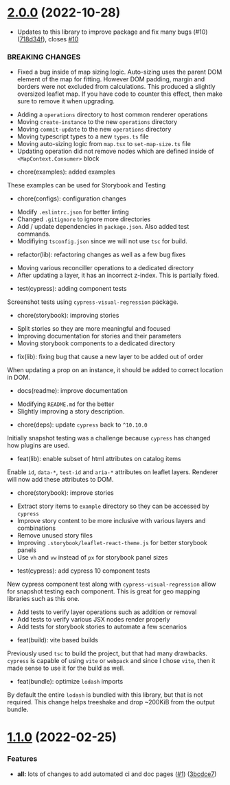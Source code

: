 # [2.0.0](https://github.com/chickencoding123/leaflet-react-fibers/compare/1.1.0...2.0.0) (2022-10-28)


* Updates to this library to improve package and fix many bugs (#10) ([718d34f](https://github.com/chickencoding123/leaflet-react-fibers/commit/718d34f511738cfb27dc386b3ed283eb8b8c3dcf)), closes [#10](https://github.com/chickencoding123/leaflet-react-fibers/issues/10)


### BREAKING CHANGES

* Fixed a bug inside of map sizing logic.
Auto-sizing uses the parent DOM element of the map for fitting.
However DOM padding, margin and borders were not excluded from calculations.
This produced a slightly oversized leaflet map.
If you have code to counter this effect, then make sure to remove it when upgrading.

- Adding a `operations` directory to host common renderer operations
- Moving `create-instance` to the new `operations` directory
- Moving `commit-update` to the new `operations` directory
- Moving typescript types to a new `types.ts` file
- Moving auto-sizing logic from `map.tsx` to `set-map-size.ts` file
- Updating operation did not remove nodes which are defined inside of `<MapContext.Consumer>` block

* chore(examples): added examples

These examples can be used for Storybook and Testing

* chore(configs): configuration changes

- Modify `.eslintrc.json` for better linting
- Changed `.gitignore` to ignore more directories
- Add / update dependencies in `package.json`. Also added test commands.
- Modifiying `tsconfig.json` since we will not use `tsc` for build.

* refactor(lib): refactoring changes as well as a few bug fixes

- Moving various reconciller operations to a dedicated directory
- After updating a layer, it has an incorrect z-index. This is partially fixed.

* test(cypress): adding component tests

Screenshot tests using `cypress-visual-regression` package.

* chore(storybook): improving stories

- Split stories so they are more meaningful and focused
- Improving documentation for stories and their parameters
- Moving storybook components to a dedicated directory

* fix(lib): fixing bug that cause a new layer to be added out of order

When updating a prop on an instance, it should be added to correct location in DOM.

* docs(readme): improve documentation

- Modifying `README.md` for the better
- Slightly improving a story description.

* chore(deps): update `cypress` back to `^10.10.0`

Initially snapshot testing was a challenge because `cypress` has changed how plugins are used.

* feat(lib): enable subset of html attributes on catalog items

Enable `id`, `data-*`, `test-id` and `aria-*` attributes on leaflet layers.
Renderer will now add these attributes to DOM.

* chore(storybook): improve stories

- Extract story items to `example` directory so they can be accessed by `cypress`
- Improve story content to be more inclusive with various layers and combinations
- Remove unused story files
- Improving `.storybook/leaflet-react-theme.js` for better storybook panels
- Use `vh` and `vw` instead of `px` for storybook panel sizes

* test(cypress): add cypress 10 component tests

New cypress component test along with `cypress-visual-regression`
allow for snapshot testing each component. This is great for
geo mapping libraries such as this one.

- Add tests to verify layer operations such as addition or removal
- Add tests to verify various JSX nodes render properly
- Add tests for storybook stories to automate a few scenarios

* feat(build): vite based builds

Previously used `tsc` to build the project, but that had many drawbacks.
`cypress` is capable of using `vite` or `webpack` and since
I chose `vite`, then it made sense to use it for the build as well.

* feat(bundle): optimize `lodash` imports

By default the entire `lodash` is bundled with this library,
but that is not required. This change helps treeshake
and drop ~200KiB from the output bundle.

# [1.1.0](https://github.com/chickencoding123/leaflet-react-fibers/compare/1.0.3...1.1.0) (2022-02-25)


### Features

* **all:** lots of changes to add automated ci and doc pages ([#1](https://github.com/chickencoding123/leaflet-react-fibers/issues/1)) ([3bcdce7](https://github.com/chickencoding123/leaflet-react-fibers/commit/3bcdce7219ba730c64b3c439506a5837d7d22cae))
